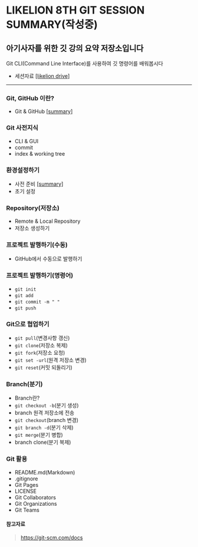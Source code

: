 # LIKELION 8TH GIT SESSION SUMMARY(작성중)

## 아기사자를 위한 깃 강의 요약 저장소입니다

Git CLI(Command Line Interface)를 사용하여 깃 명령어를 배워봅시다<br />
- 세션자료 [[likelion drive]](https://docs.google.com/presentation/d/1y-7ODwRvMFD283jFvO7JGjg4KCFNRwJ6oM6sJzgA9qs/edit?usp=sharing)
<hr />

### Git, GitHub 이란?

- Git & GitHub [[summary]](./git_github.md)


### Git 사전지식

- CLI & GUI
- commit
- index & working tree

### 환경설정하기

- 사전 준비 [[summary]](./setting.md)
- 초기 설정

### Repository(저장소)

- Remote & Local Repository
- 저장소 생성하기

### 프로젝트 발행하기(수동)

- GitHub에서 수동으로 발행하기

### 프로젝트 발행하기(명령어)

- `git init`
- `git add`
- `git commit -m " "`
- `git push`

### Git으로 협업하기 

- `git pull`(변경사항 갱신)
- `git clone`(저장소 복제)
- `git fork`(저장소 요청)
- `git set -url`(원격 저장소 변경)
- `git reset`(커밋 되돌리기)

### Branch(분기)

- Branch란?
- `git checkout -b`(분기 생성)
- branch 원격 저장소에 전송
- `git checkout`(branch 변경)
- `git branch -d`(분기 삭제)
- `git merge`(분기 병합)
- branch clone(분기 복제)

### Git 활용 

- README.md(Markdown)
- .gitignore
- Git Pages
- LICENSE
- Git Collaborators
- Git Organizations
- Git Teams

#### 참고자료

> https://git-scm.com/docs

